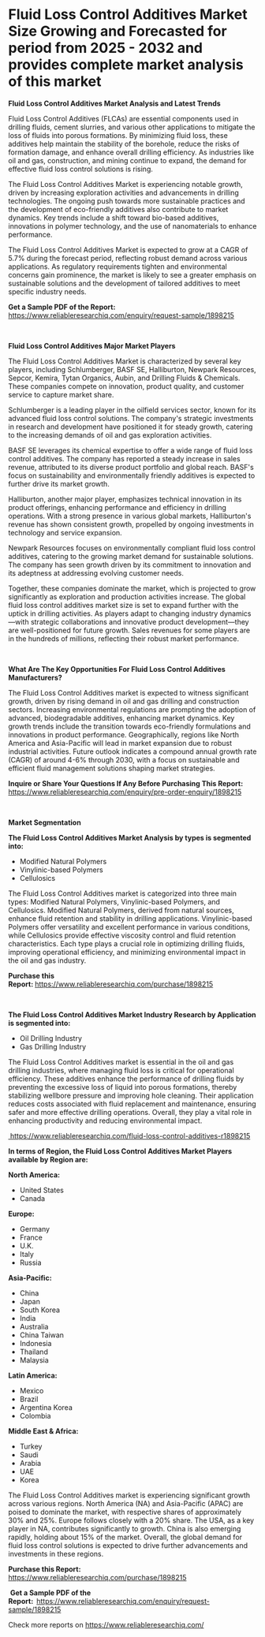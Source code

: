 <p><h1>Fluid Loss Control Additives Market Size Growing and Forecasted for period from 2025 - 2032 and provides complete market analysis of this market</h1></p><p><strong>Fluid Loss Control Additives Market Analysis and Latest Trends</strong></p>
<p><p>Fluid Loss Control Additives (FLCAs) are essential components used in drilling fluids, cement slurries, and various other applications to mitigate the loss of fluids into porous formations. By minimizing fluid loss, these additives help maintain the stability of the borehole, reduce the risks of formation damage, and enhance overall drilling efficiency. As industries like oil and gas, construction, and mining continue to expand, the demand for effective fluid loss control solutions is rising.</p><p>The Fluid Loss Control Additives Market is experiencing notable growth, driven by increasing exploration activities and advancements in drilling technologies. The ongoing push towards more sustainable practices and the development of eco-friendly additives also contribute to market dynamics. Key trends include a shift toward bio-based additives, innovations in polymer technology, and the use of nanomaterials to enhance performance.</p><p>The Fluid Loss Control Additives Market is expected to grow at a CAGR of 5.7% during the forecast period, reflecting robust demand across various applications. As regulatory requirements tighten and environmental concerns gain prominence, the market is likely to see a greater emphasis on sustainable solutions and the development of tailored additives to meet specific industry needs.</p></p>
<p><strong>Get a Sample PDF of the Report:&nbsp;</strong> <a href="https://www.reliableresearchiq.com/enquiry/request-sample/1898215?utm_campaign=2282&utm_medium=2&utm_source=Github&utm_content=ia&utm_term=31032025&utm_id=fluid-loss-control-additives">https://www.reliableresearchiq.com/enquiry/request-sample/1898215</a></p>
<p>&nbsp;</p>
<p><strong>Fluid Loss Control Additives Major Market Players</strong></p>
<p><p>The Fluid Loss Control Additives Market is characterized by several key players, including Schlumberger, BASF SE, Halliburton, Newpark Resources, Sepcor, Kemira, Tytan Organics, Aubin, and Drilling Fluids & Chemicals. These companies compete on innovation, product quality, and customer service to capture market share.</p><p>Schlumberger is a leading player in the oilfield services sector, known for its advanced fluid loss control solutions. The company's strategic investments in research and development have positioned it for steady growth, catering to the increasing demands of oil and gas exploration activities. </p><p>BASF SE leverages its chemical expertise to offer a wide range of fluid loss control additives. The company has reported a steady increase in sales revenue, attributed to its diverse product portfolio and global reach. BASF's focus on sustainability and environmentally friendly additives is expected to further drive its market growth.</p><p>Halliburton, another major player, emphasizes technical innovation in its product offerings, enhancing performance and efficiency in drilling operations. With a strong presence in various global markets, Halliburton's revenue has shown consistent growth, propelled by ongoing investments in technology and service expansion.</p><p>Newpark Resources focuses on environmentally compliant fluid loss control additives, catering to the growing market demand for sustainable solutions. The company has seen growth driven by its commitment to innovation and its adeptness at addressing evolving customer needs.</p><p>Together, these companies dominate the market, which is projected to grow significantly as exploration and production activities increase. The global fluid loss control additives market size is set to expand further with the uptick in drilling activities. As players adapt to changing industry dynamics—with strategic collaborations and innovative product development—they are well-positioned for future growth. Sales revenues for some players are in the hundreds of millions, reflecting their robust market performance.</p></p>
<p>&nbsp;</p>
<p><strong>What Are The Key Opportunities For Fluid Loss Control Additives Manufacturers?</strong></p>
<p><p>The Fluid Loss Control Additives market is expected to witness significant growth, driven by rising demand in oil and gas drilling and construction sectors. Increasing environmental regulations are prompting the adoption of advanced, biodegradable additives, enhancing market dynamics. Key growth trends include the transition towards eco-friendly formulations and innovations in product performance. Geographically, regions like North America and Asia-Pacific will lead in market expansion due to robust industrial activities. Future outlook indicates a compound annual growth rate (CAGR) of around 4-6% through 2030, with a focus on sustainable and efficient fluid management solutions shaping market strategies.</p></p>
<p><strong>Inquire or Share Your Questions If Any Before Purchasing This Report:</strong> <a href="https://www.reliableresearchiq.com/enquiry/pre-order-enquiry/1898215?utm_campaign=2282&utm_medium=2&utm_source=Github&utm_content=ia&utm_term=31032025&utm_id=fluid-loss-control-additives">https://www.reliableresearchiq.com/enquiry/pre-order-enquiry/1898215</a></p>
<p>&nbsp;</p>
<p><strong>Market Segmentation</strong></p>
<p><strong>The Fluid Loss Control Additives Market Analysis by types is segmented into:</strong></p>
<p><ul><li>Modified Natural Polymers</li><li>Vinylinic-based Polymers</li><li>Cellulosics</li></ul></p>
<p><p>The Fluid Loss Control Additives market is categorized into three main types: Modified Natural Polymers, Vinylinic-based Polymers, and Cellulosics. Modified Natural Polymers, derived from natural sources, enhance fluid retention and stability in drilling applications. Vinylinic-based Polymers offer versatility and excellent performance in various conditions, while Cellulosics provide effective viscosity control and fluid retention characteristics. Each type plays a crucial role in optimizing drilling fluids, improving operational efficiency, and minimizing environmental impact in the oil and gas industry.</p></p>
<p><strong>Purchase this Report:&nbsp;</strong><a href="https://www.reliableresearchiq.com/purchase/1898215?utm_campaign=2282&utm_medium=2&utm_source=Github&utm_content=ia&utm_term=31032025&utm_id=fluid-loss-control-additives">https://www.reliableresearchiq.com/purchase/1898215</a></p>
<p>&nbsp;</p>
<p><strong>The Fluid Loss Control Additives Market Industry Research by Application is segmented into:</strong></p>
<p><ul><li>Oil Drilling Industry</li><li>Gas Drilling Industry</li></ul></p>
<p><p>The Fluid Loss Control Additives market is essential in the oil and gas drilling industries, where managing fluid loss is critical for operational efficiency. These additives enhance the performance of drilling fluids by preventing the excessive loss of liquid into porous formations, thereby stabilizing wellbore pressure and improving hole cleaning. Their application reduces costs associated with fluid replacement and maintenance, ensuring safer and more effective drilling operations. Overall, they play a vital role in enhancing productivity and reducing environmental impact.</p></p>
<p><a href="https://www.reliableresearchiq.com/fluid-loss-control-additives-r1898215?utm_campaign=2282&utm_medium=2&utm_source=Github&utm_content=ia&utm_term=31032025&utm_id=fluid-loss-control-additives">&nbsp;https://www.reliableresearchiq.com/fluid-loss-control-additives-r1898215</a></p>
<p><strong>In terms of Region, the Fluid Loss Control Additives Market Players available by Region are:</strong></p>
<p>
    <p> <strong> North America: </strong>
        <ul>
            <li>United States</li>
            <li>Canada</li>
        </ul>
        </p> 
    <p> <strong> Europe: </strong>
        <ul>
            <li>Germany</li>
            <li>France</li>
            <li>U.K.</li>
            <li>Italy</li>
            <li>Russia</li>
        </ul>
        </p> 
    <p> <strong> Asia-Pacific: </strong>
        <ul>
            <li>China</li>
            <li>Japan</li>
            <li>South Korea</li>
            <li>India</li>
            <li>Australia</li>
            <li>China Taiwan</li>
            <li>Indonesia</li>
            <li>Thailand</li>
            <li>Malaysia</li>
        </ul>
        </p> 
    <p> <strong> Latin America: </strong>
        <ul>
            <li>Mexico</li>
            <li>Brazil</li>
            <li>Argentina Korea</li>
            <li>Colombia</li>
        </ul>
        </p> 
    <p> <strong> Middle East & Africa: </strong>
        <ul>
            <li>Turkey</li>
            <li>Saudi</li>
            <li>Arabia</li>
            <li>UAE</li>
            <li>Korea</li>
        </ul>
    </p>
    </p>
<p><p>The Fluid Loss Control Additives market is experiencing significant growth across various regions. North America (NA) and Asia-Pacific (APAC) are poised to dominate the market, with respective shares of approximately 30% and 25%. Europe follows closely with a 20% share. The USA, as a key player in NA, contributes significantly to growth. China is also emerging rapidly, holding about 15% of the market. Overall, the global demand for fluid loss control solutions is expected to drive further advancements and investments in these regions.</p></p>
<p><strong>Purchase this Report: </strong><a href="https://www.reliableresearchiq.com/purchase/1898215?utm_campaign=2282&utm_medium=2&utm_source=Github&utm_content=ia&utm_term=31032025&utm_id=fluid-loss-control-additives">https://www.reliableresearchiq.com/purchase/1898215</a></p>
<p>&nbsp;<strong>Get a Sample PDF of the Report:&nbsp;&nbsp;</strong><a href="https://www.reliableresearchiq.com/enquiry/request-sample/1898215?utm_campaign=2282&utm_medium=2&utm_source=Github&utm_content=ia&utm_term=31032025&utm_id=fluid-loss-control-additives">https://www.reliableresearchiq.com/enquiry/request-sample/1898215</a></p>
<p><strong></strong></p>
<p>Check more reports on <a href="https://www.reliableresearchiq.com/?utm_campaign=2282&utm_medium=2&utm_source=Github&utm_content=ia&utm_term=31032025&utm_id=fluid-loss-control-additives">https://www.reliableresearchiq.com/</a></p>